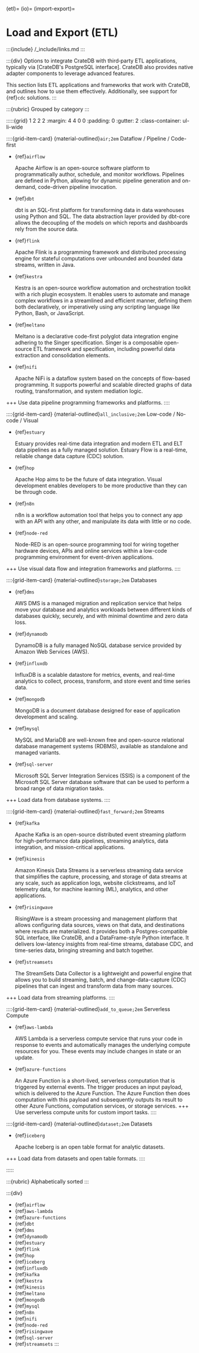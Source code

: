 (etl)=
(io)=
(import-export)=
# Load and Export (ETL)

:::{include} /_include/links.md
:::

:::{div}
Options to integrate CrateDB with third‑party ETL applications, typically via
[CrateDB's PostgreSQL interface]. CrateDB also provides native adapter components
to leverage advanced features.

This section lists ETL applications and frameworks that work with CrateDB, and
outlines how to use them effectively. Additionally, see support for {ref}`cdc` solutions.
:::


:::{rubric} Grouped by category
:::

:::::{grid} 1 2 2 2
:margin: 4 4 0 0
:padding: 0
:gutter: 2
:class-container: ul-li-wide


::::{grid-item-card} {material-outlined}`air;2em` Dataflow / Pipeline / Code-first
- {ref}`airflow`

  Apache Airflow is an open-source software platform to programmatically author,
  schedule, and monitor workflows. Pipelines are defined in Python, allowing for
  dynamic pipeline generation and on-demand, code-driven pipeline invocation.

- {ref}`dbt`

  dbt is an SQL-first platform for transforming data in data warehouses using
  Python and SQL. The data abstraction layer provided by dbt-core allows the
  decoupling of the models on which reports and dashboards rely from the source data.

- {ref}`flink`

  Apache Flink is a programming framework and distributed processing engine for
  stateful computations over unbounded and bounded data streams, written in Java.

- {ref}`kestra`

  Kestra is an open-source workflow automation and orchestration toolkit with a rich
  plugin ecosystem. It enables users to automate and manage complex workflows in a
  streamlined and efficient manner, defining them both declaratively, or imperatively
  using any scripting language like Python, Bash, or JavaScript.

- {ref}`meltano`

  Meltano is a declarative code-first polyglot data integration engine adhering to
  the Singer specification. Singer is a composable open-source ETL framework and
  specification, including powerful data extraction and consolidation elements.

- {ref}`nifi`

  Apache NiFi is a dataflow system based on the concepts of flow-based programming.
  It supports powerful and scalable directed graphs of data routing, transformation,
  and system mediation logic.

+++
Use data pipeline programming frameworks and platforms.
::::


::::{grid-item-card} {material-outlined}`all_inclusive;2em` Low-code / No-code / Visual
- {ref}`estuary`

  Estuary provides real-time data integration and modern ETL and ELT data pipelines
  as a fully managed solution. Estuary Flow is a real-time, reliable change data
  capture (CDC) solution.

- {ref}`hop`

  Apache Hop aims to be the future of data integration. Visual development enables
  developers to be more productive than they can be through code.

- {ref}`n8n`

  n8n is a workflow automation tool that helps you to connect any app with an API with
  any other, and manipulate its data with little or no code.

- {ref}`node-red`

  Node-RED is an open-source programming tool for wiring together hardware devices,
  APIs and online services within a low-code programming environment for event-driven
  applications.

+++
Use visual data flow and integration frameworks and platforms.
::::


::::{grid-item-card} {material-outlined}`storage;2em` Databases
- {ref}`dms`

  AWS DMS is a managed migration and replication service that helps move your
  database and analytics workloads between different kinds of databases quickly,
  securely, and with minimal downtime and zero data loss.

- {ref}`dynamodb`

  DynamoDB is a fully managed NoSQL database service provided by Amazon Web Services (AWS).

- {ref}`influxdb`

  InfluxDB is a scalable datastore for metrics, events, and real-time analytics to
  collect, process, transform, and store event and time series data.

- {ref}`mongodb`

  MongoDB is a document database designed for ease of application development and scaling.

- {ref}`mysql`

  MySQL and MariaDB are well-known free and open-source relational database management
  systems (RDBMS), available as standalone and managed variants.

- {ref}`sql-server`

  Microsoft SQL Server Integration Services (SSIS) is a component of the Microsoft SQL
  Server database software that can be used to perform a broad range of data migration tasks.

+++
Load data from database systems.
::::


::::{grid-item-card} {material-outlined}`fast_forward;2em` Streams
- {ref}`kafka`

  Apache Kafka is an open-source distributed event streaming platform
  for high-performance data pipelines, streaming analytics, data integration,
  and mission-critical applications.

- {ref}`kinesis`

  Amazon Kinesis Data Streams is a serverless streaming data service that simplifies
  the capture, processing, and storage of data streams at any scale, such as
  application logs, website clickstreams, and IoT telemetry data, for machine
  learning (ML), analytics, and other applications.

- {ref}`risingwave`

  RisingWave is a stream processing and management platform that allows configuring
  data sources, views on that data, and destinations where results are materialized.
  It provides both a Postgres-compatible SQL interface, like CrateDB, and a
  DataFrame-style Python interface.
  It delivers low-latency insights from real-time streams, database CDC, and
  time-series data, bringing streaming and batch together.

- {ref}`streamsets`

  The StreamSets Data Collector is a lightweight and powerful engine that allows you
  to build streaming, batch, and change-data-capture (CDC) pipelines that can ingest
  and transform data from many sources.

+++
Load data from streaming platforms.
::::


::::{grid-item-card} {material-outlined}`add_to_queue;2em` Serverless Compute
- {ref}`aws-lambda`

  AWS Lambda is a serverless compute service that runs your code in response to
  events and automatically manages the underlying compute resources for you. These
  events may include changes in state or an update.

- {ref}`azure-functions`

  An Azure Function is a short-lived, serverless computation that is triggered by
  external events. The trigger produces an input payload, which is delivered to
  the Azure Function. The Azure Function then does computation with this payload
  and subsequently outputs its result to other Azure Functions, computation
  services, or storage services.
+++
Use serverless compute units for custom import tasks.
::::


::::{grid-item-card} {material-outlined}`dataset;2em` Datasets

- {ref}`iceberg`

  Apache Iceberg is an open table format for analytic datasets.

+++
Load data from datasets and open table formats.
::::


:::::


:::{rubric} Alphabetically sorted
:::

:::{div}
- {ref}`airflow`
- {ref}`aws-lambda`
- {ref}`azure-functions`
- {ref}`dbt`
- {ref}`dms`
- {ref}`dynamodb`
- {ref}`estuary`
- {ref}`flink`
- {ref}`hop`
- {ref}`iceberg`
- {ref}`influxdb`
- {ref}`kafka`
- {ref}`kestra`
- {ref}`kinesis`
- {ref}`meltano`
- {ref}`mongodb`
- {ref}`mysql`
- {ref}`n8n`
- {ref}`nifi`
- {ref}`node-red`
- {ref}`risingwave`
- {ref}`sql-server`
- {ref}`streamsets`
:::
